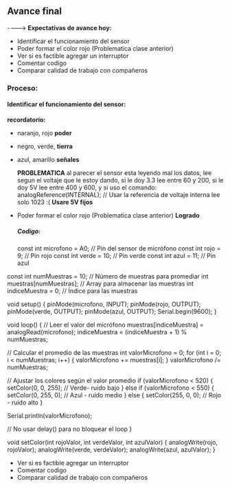 ## Avance final
----> **Expectativas de avance hoy:**
* Identificar el funcionamiento del sensor
* Poder formar el color rojo (Problematica clase anterior)
* Ver si es factible agregar un interruptor
* Comentar codigo
* Comparar calidad de trabajo con compañeros

### Proceso:

####  Identificar el funcionamiento del sensor:
 **recordatorio:**
 
* naranjo, rojo **poder**
* negro, verde, **tierra**
* azul, amarillo **señales**

  **PROBLEMATICA**
  al parecer el sensor esta leyendo mal los datos, lee segun el voltaje que le estoy dando, si le doy 3.3 lee entre 60 y 200, si le doy 5V lee entre 400 y 600, y si uso el comando: analogReference(INTERNAL); // Usar la referencia de voltaje interna lee solo 1023 :(
 **Usare 5V fijos**

* Poder formar el color rojo (Problematica clase anterior)
  **Logrado**

  ##### Codigo:
  const int microfono = A0; // Pin del sensor de micrófono
const int rojo = 9;  // Pin rojo
const int verde = 10; // Pin verde
const int azul = 11;  // Pin azul

const int numMuestras = 10; // Número de muestras para promediar
int muestras[numMuestras];   // Array para almacenar las muestras
int indiceMuestra = 0;       // Índice para las muestras

void setup() {
  pinMode(microfono, INPUT);
  pinMode(rojo, OUTPUT);
  pinMode(verde, OUTPUT);
  pinMode(azul, OUTPUT);
  Serial.begin(9600);
}

void loop() {
  // Leer el valor del micrófono
  muestras[indiceMuestra] = analogRead(microfono);
  indiceMuestra = (indiceMuestra + 1) % numMuestras;
  
  // Calcular el promedio de las muestras
  int valorMicrofono = 0;
  for (int i = 0; i < numMuestras; i++) {
    valorMicrofono += muestras[i];
  }
  valorMicrofono /= numMuestras;
  
  // Ajustar los colores según el valor promedio
  if (valorMicrofono < 520) {
    setColor(0, 0, 255); // Verde- ruido bajo
  } else if (valorMicrofono < 550) {
    setColor(0, 255, 0); // Azul - ruido medio
  } else {
    setColor(255, 0, 0); // Rojo - ruido alto
  }
  
  Serial.println(valorMicrofono);
  
  // No usar delay() para no bloquear el loop
}

void setColor(int rojoValor, int verdeValor, int azulValor) {
  analogWrite(rojo, rojoValor);
  analogWrite(verde, verdeValor);
  analogWrite(azul, azulValor);
}




* Ver si es factible agregar un interruptor
* Comentar codigo
* Comparar calidad de trabajo con compañeros
 

